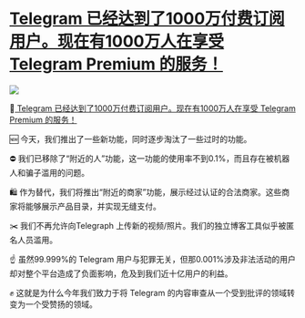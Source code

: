 # [Telegram 已经达到了1000万付费订阅用户。现在有1000万人在享受 Telegram Premium 的服务！](https://github.com/jaaleng/jaaleng.github.io/issues/59)

![](https://pic.superbed.cc/item/66dc4933fcada11d37acfe41.jpg)

🎉[ Telegram 已经达到了1000万付费订阅用户。现在有1000万人在享受 Telegram Premium 的服务！](https://t.me/durov/343)

🆕 今天，我们推出了一些新功能，同时逐步淘汰了一些过时的功能。

⛔️ 我们已移除了“附近的人”功能，这一功能的使用率不到0.1%，而且存在被机器人和骗子滥用的问题。

🛍 作为替代，我们将推出“附近的商家”功能，展示经过认证的合法商家。这些商家将能够展示产品目录，并实现无缝支付。

✂️ 我们不再允许向Telegraph 上传新的视频/照片。我们的独立博客工具似乎被匿名人员滥用。

☝️ 虽然99.999%的 Telegram 用户与犯罪无关，但那0.001%涉及非法活动的用户却对整个平台造成了负面影响，危及到我们近十亿用户的利益。

✊ 这就是为什么今年我们致力于将 Telegram 的内容审查从一个受到批评的领域转变为一个受赞扬的领域。